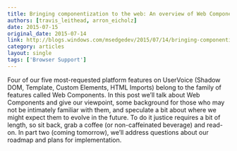```yaml
---
title: Bringing componentization to the web: An overview of Web Components
authors: [travis_leithead, arron_eicholz]
date: 2015-07-15
original_date: 2015-07-14
link: http://blogs.windows.com/msedgedev/2015/07/14/bringing-componentization-to-the-web-an-overview-of-web-components/
category: articles
layout: single
tags: ['Browser Support']
---
```


Four of our five most-requested platform features on UserVoice (Shadow DOM, Template, Custom Elements, HTML Imports) belong to the family of features called Web Components. In this post we’ll talk about Web Components and give our viewpoint, some background for those who may not be intimately familiar with them, and speculate a bit about where we might expect them to evolve in the future. To do it justice requires a bit of length, so sit back, grab a coffee (or non-caffeinated beverage) and read-on. In part two (coming tomorrow), we’ll address questions about our roadmap and plans for implementation.

<!-- Excerpt -->
